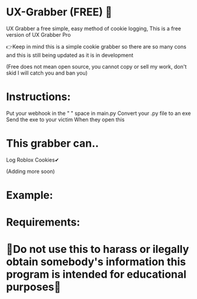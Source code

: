 # UX-Grabber (FREE) 🍪 

UX Grabber a free simple, easy method of cookie logging, This is a free version of UX Grabber Pro

👉Keep in mind this is a simple cookie grabber so there are so many cons and this is still being updated as it is in development

(Free does not mean open source, you cannot copy or sell my work, don't skid I will catch you and ban you)

# Instructions:

Put your webhook in the " " space in main.py
Convert your .py file to an exe
Send the exe to your victim
When they open this 


# This grabber can.. 

Log Roblox Cookies✔

(Adding more soon)

# Example:

# Requirements:














# 🔴Do not use this to harass or ilegally obtain somebody's information this program is intended for educational purposes🔴
